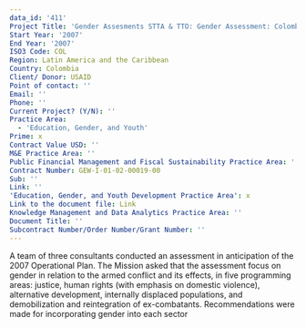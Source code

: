 ```yaml
---
data_id: '411'
Project Title: 'Gender Assesments STTA & TTO: Gender Assessment: Colombia (TDY 66)'
Start Year: '2007'
End Year: '2007'
ISO3 Code: COL
Region: Latin America and the Caribbean
Country: Colombia
Client/ Donor: USAID
Point of contact: ''
Email: ''
Phone: ''
Current Project? (Y/N): ''
Practice Area:
  - 'Education, Gender, and Youth'
Prime: x
Contract Value USD: ''
M&E Practice Area: ''
Public Financial Management and Fiscal Sustainability Practice Area: ''
Contract Number: GEW-I-01-02-00019-00
Sub: ''
Link: ''
'Education, Gender, and Youth Development Practice Area': x
Link to the document file: Link
Knowledge Management and Data Analytics Practice Area: ''
Document Title: ''
Subcontract Number/Order Number/Grant Number: ''
---
```

A team of three consultants conducted an assessment in anticipation of the 2007 Operational Plan. The Mission asked that the assessment focus on gender in relation to the armed conflict and its effects, in five programming areas: justice, human rights (with emphasis on domestic violence), alternative development, internally displaced populations, and demobilization and reintegration of ex-combatants. Recommendations were made for incorporating gender into each sector